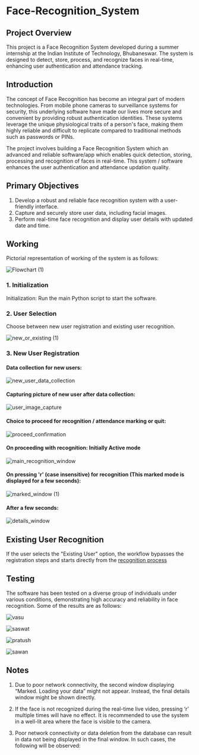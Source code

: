 # Face-Recognition_System

## Project Overview
This project is a Face Recognition System developed during a summer internship at the Indian Institute of Technology, Bhubaneswar. The system is designed to detect, store, process, and recognize faces in real-time, enhancing user authentication and attendance tracking.

## Introduction
The concept of Face Recognition has become an integral part of modern technologies. From mobile phone cameras to surveillance systems for security, this underlying software have made our lives more secure and convenient by providing robust authentication identities. These systems leverage the unique physiological traits of a person's face, making them highly reliable and difficult to replicate compared to traditional methods such as passwords or PINs.

The project involves building a Face Recognition System which an advanced and reliable software/app which enables quick detection, storing, processing and recognition of faces in real-time. This system / software enhances the user authentication and attendance updation quality.

## Primary Objectives
1. Develop a robust and reliable face recognition system with a user-friendly interface.
2. Capture and securely store user data, including facial images.
3. Perform real-time face recognition and display user details with updated date and time.

## Working
Pictorial representation of working of the system is as follows:

![Flowchart (1)](https://github.com/user-attachments/assets/8ac3b935-7cbb-43fd-a812-c8d2fd848ea0)

### 1. Initialization
Initialization: Run the main Python script to start the software.

### 2. User Selection
Choose between new user registration and existing user recognition.

![new_or_existing (1)](https://github.com/user-attachments/assets/741a5a97-d933-49e2-91fa-7ce5d8973d07)

### 3. New User Registration

#### Data collection for new users:
![new_user_data_collection](https://github.com/user-attachments/assets/281a6279-c92a-4408-8b57-7dd58ea37b41)


#### Capturing picture of new user after data collection:
![user_image_capture](https://github.com/user-attachments/assets/ef192055-31b9-4e05-809f-4e1557355ea3)


#### Choice to proceed for recognition / attendance marking or quit:
![proceed_confirmation](https://github.com/user-attachments/assets/cdb16ec9-f352-4e61-a950-1d312801b3da)


#### On proceeding with recognition: Initially Active mode
![main_recognition_window](https://github.com/user-attachments/assets/98d95088-9b11-4965-9f9b-7ea03a70691f)


#### On pressing 'r' (case insensitive) for recognition (This marked mode is displayed for a few seconds):
![marked_window (1)](https://github.com/user-attachments/assets/b2ed68db-5610-406f-a76c-4f0f7dfeb547)


#### After a few seconds:
![details_window](https://github.com/user-attachments/assets/1a5d6445-3f0f-4d08-9139-d4e8709a14ee)

## Existing User Recognition
If the user selects the "Existing User" option, the workflow bypasses the registration steps and starts directly from the [recognition process](https://github.com/Parekh03/Face-Recognition_System/edit/main/README.md#on-proceeding-with-recognition-initially-active-mode)


## Testing
The software has been tested on a diverse group of individuals under various conditions, demonstrating high accuracy and reliability in face recognition. Some of the results are as follows:

![vasu](https://github.com/user-attachments/assets/9890eb68-d0f2-4e21-b8d5-c373fbdf8a76)

![saswat](https://github.com/user-attachments/assets/f9d87174-7683-41dc-bbea-e28aedf39a1d)

![pratush](https://github.com/user-attachments/assets/319be0ec-e379-4285-9686-038e1b4f600e)

![sawan](https://github.com/user-attachments/assets/0c2b910b-776a-45f6-9d74-12d6eaa8ce19)


## Notes
1.	Due to poor network connectivity, the second window displaying “Marked. Loading your data” might not appear. Instead, the final details window might be shown directly.

2.	If the face is not recognized during the real-time live video, pressing ‘r’ multiple times will have no effect. It is recommended to use the system in a well-lit area where the face is visible to the camera.

3.	Poor network connectivity or data deletion from the database can result in data not being displayed in the final window. In such cases, the following will be observed:







